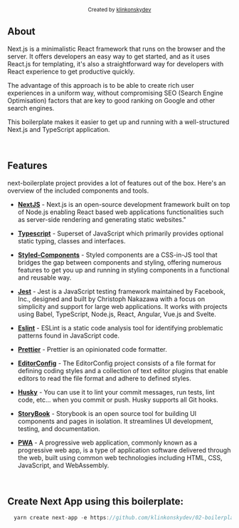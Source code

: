 <div align="center">
  <sub>Created by <a href="https://github.com/klinkonskydev">klinkonskydev</a></sub>
</div>

## About


Next.js is a minimalistic React framework that runs on the browser and the server. It offers developers an easy way to get started, and as it uses React.js for templating, it's also a straightforward way for developers with React experience to get productive quickly.

The advantage of this approach is to be able to create rich user experiences in a uniform way, without compromising SEO (Search Engine Optimisation) factors that are key to good ranking on Google and other search engines.

This boilerplate makes it easier to get up and running with a well-structured Next.js and TypeScript application.

<br/>

## Features

next-boilerplate project provides a lot of features out of the box. Here's an overview of the included components and tools.

* **[NextJS](https://nextjs.org/)** - Next.js is an open-source development framework built on top of Node.js enabling React based web applications functionalities such as server-side rendering and generating static websites."

* **[Typescript](https://www.typescriptlang.org/docs/)** - Superset of JavaScript which primarily provides optional static typing, classes and interfaces.

* **[Styled-Components](https://styled-components.com/)** - Styled components are a CSS-in-JS tool that bridges the gap between components and styling, offering numerous features to get you up and running in styling components in a functional and reusable way.

* **[Jest](https://jestjs.io/)** - Jest is a JavaScript testing framework maintained by Facebook, Inc., designed and built by Christoph Nakazawa with a focus on simplicity and support for large web applications. It works with projects using Babel, TypeScript, Node.js, React, Angular, Vue.js and Svelte. 

* **[Eslint](https://eslint.org/)** - ESLint is a static code analysis tool for identifying problematic patterns found in JavaScript code.

* **[Prettier](https://prettier.io/)** - Prettier is an opinionated code formatter.

* **[EditorConfig](https://editorconfig.org/)** - The EditorConfig project consists of a file format for defining coding styles and a collection of text editor plugins that enable editors to read the file format and adhere to defined styles. 

* **[Husky](https://typicode.github.io/husky/#/)** - You can use it to lint your commit messages, run tests, lint code, etc... when you commit or push. Husky supports all Git hooks.

* **[StoryBook](https://storybook.js.org/)** - Storybook is an open source tool for building UI components and pages in isolation. It streamlines UI development, testing, and documentation.

* **[PWA](https://web.dev/progressive-web-apps/)** - A progressive web application, commonly known as a progressive web app, is a type of application software delivered through the web, built using common web technologies including HTML, CSS, JavaScript, and WebAssembly.

<br />

## Create Next App using this boilerplate: 

```js
  yarn create next-app -e https://github.com/klinkonskydev/02-boilerplate
```

<br />
